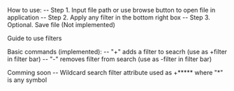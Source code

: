 How to use: 
		-- Step 1. Input file path or use browse button to open file in application
		-- Step 2. Apply any filter in the bottom right box 
		-- Step 3. Optional. Save file (Not implemented)

Guide to use filters

Basic commands (implemented):
    -- "+" adds a filter to seacrh (use as +filter in filter bar)
    -- "-" removes filter from search (use as -filter in filter bar)

Comming soon
		-- Wildcard search filter attribute used as +***** where "*" is any symbol
